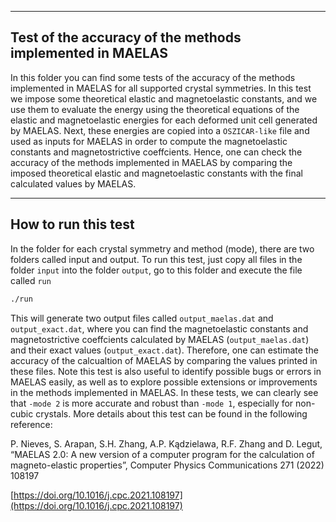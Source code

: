 ---------------------------------------
Test of the accuracy of the methods implemented in MAELAS
---------------------------------------

In this folder you can find some tests of the accuracy of the methods implemented in MAELAS for all supported crystal symmetries. In this test we impose some theoretical elastic and magnetoelastic constants, and we use them to evaluate the  energy using the theoretical equations of the elastic and magnetoelastic energies for each deformed unit cell generated by MAELAS. Next, these energies are copied into a ```OSZICAR-like``` file and used as inputs for MAELAS in order to compute the magnetoelastic constants and magnetostrictive coeffcients. Hence, one can check the accuracy of the methods implemented in MAELAS by comparing the imposed theoretical elastic and magnetoelastic constants with the final calculated values by MAELAS.


------------------------
How to run this test
------------------------

In the folder for each crystal symmetry and method (mode), there are two folders called input and output. To run this test, just copy all files in the folder ```input``` into the folder ```output```, go to this folder and execute the file called ```run``` 

```bash
./run
```  

This will generate two output files called ```output_maelas.dat``` and ```output_exact.dat```, where you can find the magnetoelastic constants and magnetostrictive coeffcients calculated by MAELAS (```output_maelas.dat```) and their exact values (```output_exact.dat```). Therefore, one can estimate the accuracy of the calcualtion of MAELAS by comparing the values printed in these files. Note this test is also useful to identify possible bugs or errors in MAELAS easily, as well as to explore possible extensions or improvements in the methods implemented in MAELAS. In these tests, we can clearly see that ```-mode 2``` is more accurate and robust than ```-mode 1```, especially for non-cubic crystals. More details about this test can be found in the following reference: 

P. Nieves, S. Arapan, S.H. Zhang, A.P. Kądzielawa, R.F. Zhang and D. Legut,
“MAELAS 2.0: A new version of a computer program  for the calculation of magneto-elastic properties”, Computer Physics Communications 271 (2022) 108197

[https://doi.org/10.1016/j.cpc.2021.108197](https://doi.org/10.1016/j.cpc.2021.108197)




